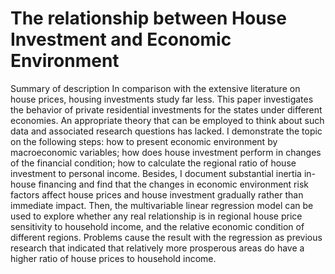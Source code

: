 # The relationship between House Investment and Economic Environment #
Summary of description
In comparison with the extensive literature on house prices, housing investments study far less. This paper investigates the behavior of private residential investments for the states under different economies. An appropriate theory that can be employed to think about such data and associated research questions has lacked. I demonstrate the topic on the following steps: how to present economic environment by macroeconomic variables; how does house investment perform in changes of the financial condition; how to calculate the regional ratio of house investment to personal income. Besides, I document substantial inertia in-house financing and find that the changes in economic environment risk factors affect house prices and house investment gradually rather than immediate impact. Then, the multivariable linear regression model can be used to explore whether any real relationship is in regional house price sensitivity to household income, and the relative economic condition of different regions. Problems cause the result with the regression as previous research that indicated that relatively more prosperous areas do have a higher ratio of house prices to household income.
